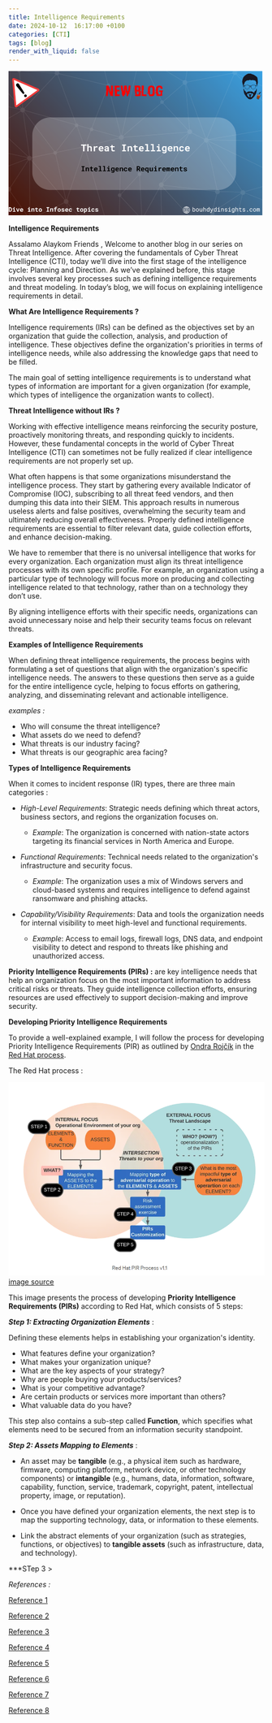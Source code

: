 ```yaml
---
title: Intelligence Requirements
date: 2024-10-12  16:17:00 +0100
categories: [CTI]
tags: [blog]
render_with_liquid: false
---
```

![Desktop View](/media/IR.png)

**Intelligence Requirements**

Assalamo Alaykom Friends , Welcome to another blog in our series on Threat Intelligence. After covering the fundamentals of Cyber Threat Intelligence (CTI), 
today we’ll dive into the first stage of the intelligence cycle: Planning and Direction. As we’ve explained before, this stage involves several key processes such as defining intelligence requirements and threat modeling. In today’s blog, 
we will focus on explaining intelligence requirements in detail. 

**What Are Intelligence Requirements ?**

Intelligence requirements (IRs) can be defined as the objectives set by an organization that guide the collection, analysis, and production of intelligence. These objectives define the organization's priorities in terms of intelligence needs, while also addressing the knowledge gaps that need to be filled.

The main goal of setting intelligence requirements is to understand what types of information are important for a given organization (for example, which types of intelligence the organization wants to collect).

**Threat Intelligence without IRs ?**

Working with effective intelligence means reinforcing the security posture, proactively monitoring threats, and responding quickly to incidents. However, these fundamental concepts in the world of Cyber Threat Intelligence (CTI) can sometimes not be fully realized if clear intelligence requirements are not properly set up.

What often happens is that some organizations misunderstand the intelligence process. They start by gathering every available Indicator of Compromise (IOC), subscribing to all threat feed vendors, and then dumping this data into their SIEM. This approach results in numerous useless alerts and false positives, overwhelming the security team and ultimately reducing overall effectiveness. Properly defined intelligence requirements are essential to filter relevant data, guide collection efforts, and enhance decision-making.

We have to remember that there is no universal intelligence that works for every organization. Each organization must align its threat intelligence processes with its own specific profile. For example, an organization using a particular type of technology will focus more on producing and collecting intelligence related to that technology, rather than on a technology they don’t use.

By aligning intelligence efforts with their specific needs, organizations can avoid unnecessary noise and help their security teams focus on relevant threats.


**Examples of  Intelligence Requirements**

When defining threat intelligence requirements, the process begins with formulating a set of questions that align with the organization's specific intelligence needs. The answers to these questions then serve as a guide for the entire intelligence cycle, helping to focus efforts on gathering, analyzing, and disseminating relevant and actionable intelligence.

*examples :*
* Who will consume the threat intelligence?
* What assets do we need to defend?
* What threats is our industry facing?
* What threats is our geographic area facing?




**Types of Intelligence Requirements**

When it comes to incident response (IR) types, there are three main categories :


- *High-Level Requirements*: Strategic needs defining which threat actors, business sectors, and regions the organization focuses on.  
  * *Example*: The organization is concerned with nation-state actors targeting its financial services in North America and Europe.

- *Functional Requirements*: Technical needs related to the organization's infrastructure and security focus.  
  *  *Example*: The organization uses a mix of Windows servers and cloud-based systems and requires intelligence to defend against ransomware and phishing attacks.

- *Capability/Visibility Requirements*: Data and tools the organization needs for internal visibility to meet high-level and functional requirements.  
  * *Example*: Access to email logs, firewall logs, DNS data, and endpoint visibility to detect and respond to threats like phishing and unauthorized access.



**Priority Intelligence Requirements (PIRs) :** are key intelligence needs that help an organization focus on the most important information to address critical risks or threats. They guide intelligence collection efforts, ensuring resources are used effectively to support decision-making and improve security.

**Developing Priority Intelligence Requirements**

To provide a well-explained example, I will follow the process for developing Priority Intelligence Requirements (PIR) as outlined by [Ondra Rojčík](https://medium.com/@orojcik) in the [Red Hat process](https://github.com/redhat-infosec/priority-intelligence-requirements-dev).


The Red Hat process : 

![Desktop View](/media/IR1.png)
[image source](https://medium.com/@orojcik/developing-priority-intelligence-requirements-for-your-cyber-threat-intelligence-program-fab25bf414ff)

This image presents the process of developing **Priority Intelligence Requirements (PIRs)** according to Red Hat, which consists of 5 steps:

***Step 1: Extracting Organization Elements*** :

Defining these elements helps in establishing your organization's identity.
- What features define your organization?
- What makes your organization unique?
- What are the key aspects of your strategy?
- Why are people buying your products/services?
- What is your competitive advantage?
- Are certain products or services more important than others?
- What valuable data do you have?

This step also contains a sub-step called **Function**, which specifies what elements need to be secured from an information security standpoint.

***Step 2: Assets Mapping to Elements*** :

- An asset may be **tangible** (e.g., a physical item such as hardware, firmware, computing platform, network device, or other technology components) or **intangible** (e.g., humans, data, information, software, capability, function, service, trademark, copyright, patent, intellectual property, image, or reputation).

- Once you have defined your organization elements, the next step is to map the supporting technology, data, or information to these elements.

- Link the abstract elements of your organization (such as strategies, functions, or objectives) to **tangible assets** (such as infrastructure, data, and technology).

***STep 3 > 






































*References :*

[Reference 1](https://isc.sans.edu/diary/Defining+Threat+Intelligence+Requirements/21519)

[Reference 2](https://www.youtube.com/watch?v=PL4d3Gqr1vY)

[Reference 3](https://warnerchad.medium.com/intelligence-requirements-in-cti-c81724a1c7a2)

[Reference 4](https://medium.com/@orojcik/developing-priority-intelligence-requirements-for-your-cyber-threat-intelligence-program-fab25bf414ff)

[Reference 5 ](https://medium.com/@orojcik/developing-priority-intelligence-requirements-for-your-cyber-threat-intelligence-program-fab25bf414ff)

[Reference 6](https://github.com/redhat-infosec/priority-intelligence-requirements-dev)

[Reference 7 ](https://medium.com/@orojcik/developing-priority-intelligence-requirements-for-your-cyber-threat-intelligence-program-fab25bf414ff)

[Reference 8](https://csrc.nist.gov/glossary/term/asset#:~:text=An%20asset%20may%20be%20tangible,%2C%20image%2C%20or%20reputation)